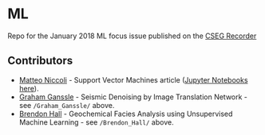 # ML
Repo for the January 2018 ML focus issue published on the [CSEG Recorder](https://csegrecorder.com/)

## Contributors
- [Matteo Niccoli](https://github.com/mycarta) - Support Vector Machines article ([Jupyter Notebooks here](https://github.com/CSEG/ML/tree/master/SVM%20article)).
- [Graham Ganssle](https:/gra.m-gan.sl) - Seismic Denoising by Image Translation Network - see `/Graham_Ganssle/` above.
- [Brendon Hall](https:/github.com/brendonhall/) - Geochemical Facies Analysis using Unsupervised Machine Learning - see `/Brendon_Hall/` above.
